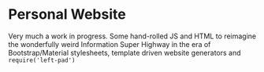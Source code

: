# Personal Website

Very much a work in progress. Some hand-rolled JS and HTML to reimagine the wonderfully weird Information Super Highway in the era of Bootstrap/Material stylesheets, template driven website generators and `require('left-pad')`
